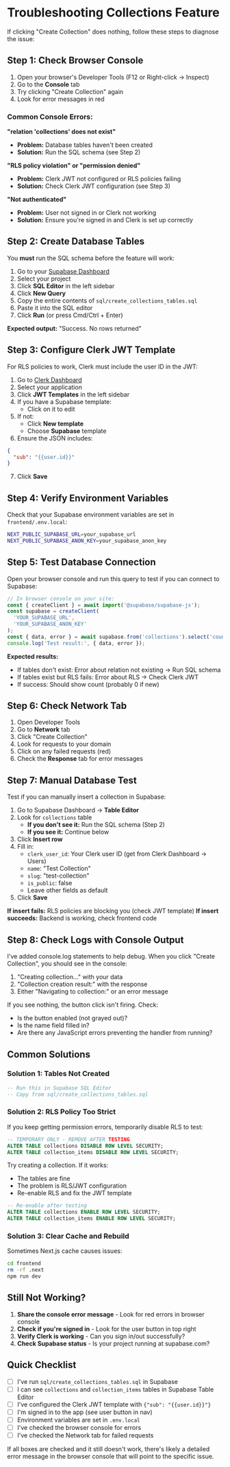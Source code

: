 # Troubleshooting Collections Feature

If clicking "Create Collection" does nothing, follow these steps to diagnose the issue:

## Step 1: Check Browser Console

1. Open your browser's Developer Tools (F12 or Right-click → Inspect)
2. Go to the **Console** tab
3. Try clicking "Create Collection" again
4. Look for error messages in red

### Common Console Errors:

**"relation 'collections' does not exist"**
- **Problem:** Database tables haven't been created
- **Solution:** Run the SQL schema (see Step 2)

**"RLS policy violation" or "permission denied"**
- **Problem:** Clerk JWT not configured or RLS policies failing
- **Solution:** Check Clerk JWT configuration (see Step 3)

**"Not authenticated"**
- **Problem:** User not signed in or Clerk not working
- **Solution:** Ensure you're signed in and Clerk is set up correctly

## Step 2: Create Database Tables

You **must** run the SQL schema before the feature will work:

1. Go to your [Supabase Dashboard](https://supabase.com/dashboard)
2. Select your project
3. Click **SQL Editor** in the left sidebar
4. Click **New Query**
5. Copy the entire contents of `sql/create_collections_tables.sql`
6. Paste it into the SQL editor
7. Click **Run** (or press Cmd/Ctrl + Enter)

**Expected output:** "Success. No rows returned"

## Step 3: Configure Clerk JWT Template

For RLS policies to work, Clerk must include the user ID in the JWT:

1. Go to [Clerk Dashboard](https://dashboard.clerk.com)
2. Select your application
3. Click **JWT Templates** in the left sidebar
4. If you have a Supabase template:
   - Click on it to edit
5. If not:
   - Click **New template**
   - Choose **Supabase** template
6. Ensure the JSON includes:

```json
{
  "sub": "{{user.id}}"
}
```

7. Click **Save**

## Step 4: Verify Environment Variables

Check that your Supabase environment variables are set in `frontend/.env.local`:

```bash
NEXT_PUBLIC_SUPABASE_URL=your_supabase_url
NEXT_PUBLIC_SUPABASE_ANON_KEY=your_supabase_anon_key
```

## Step 5: Test Database Connection

Open your browser console and run this query to test if you can connect to Supabase:

```javascript
// In browser console on your site:
const { createClient } = await import('@supabase/supabase-js');
const supabase = createClient(
  'YOUR_SUPABASE_URL',
  'YOUR_SUPABASE_ANON_KEY'
);
const { data, error } = await supabase.from('collections').select('count');
console.log('Test result:', { data, error });
```

**Expected results:**
- If tables don't exist: Error about relation not existing → Run SQL schema
- If tables exist but RLS fails: Error about RLS → Check Clerk JWT
- If success: Should show count (probably 0 if new)

## Step 6: Check Network Tab

1. Open Developer Tools
2. Go to **Network** tab
3. Click "Create Collection"
4. Look for requests to your domain
5. Click on any failed requests (red)
6. Check the **Response** tab for error messages

## Step 7: Manual Database Test

Test if you can manually insert a collection in Supabase:

1. Go to Supabase Dashboard → **Table Editor**
2. Look for `collections` table
   - **If you don't see it:** Run the SQL schema (Step 2)
   - **If you see it:** Continue below
3. Click **Insert row**
4. Fill in:
   - `clerk_user_id`: Your Clerk user ID (get from Clerk Dashboard → Users)
   - `name`: "Test Collection"
   - `slug`: "test-collection"
   - `is_public`: false
   - Leave other fields as default
5. Click **Save**

**If insert fails:** RLS policies are blocking you (check JWT template)
**If insert succeeds:** Backend is working, check frontend code

## Step 8: Check Logs with Console Output

I've added console.log statements to help debug. When you click "Create Collection", you should see in the console:

1. "Creating collection..." with your data
2. "Collection creation result:" with the response
3. Either "Navigating to collection:" or an error message

If you see nothing, the button click isn't firing. Check:
- Is the button enabled (not grayed out)?
- Is the name field filled in?
- Are there any JavaScript errors preventing the handler from running?

## Common Solutions

### Solution 1: Tables Not Created
```sql
-- Run this in Supabase SQL Editor
-- Copy from sql/create_collections_tables.sql
```

### Solution 2: RLS Policy Too Strict

If you keep getting permission errors, temporarily disable RLS to test:

```sql
-- TEMPORARY ONLY - REMOVE AFTER TESTING
ALTER TABLE collections DISABLE ROW LEVEL SECURITY;
ALTER TABLE collection_items DISABLE ROW LEVEL SECURITY;
```

Try creating a collection. If it works:
- The tables are fine
- The problem is RLS/JWT configuration
- Re-enable RLS and fix the JWT template

```sql
-- Re-enable after testing
ALTER TABLE collections ENABLE ROW LEVEL SECURITY;
ALTER TABLE collection_items ENABLE ROW LEVEL SECURITY;
```

### Solution 3: Clear Cache and Rebuild

Sometimes Next.js cache causes issues:

```bash
cd frontend
rm -rf .next
npm run dev
```

## Still Not Working?

1. **Share the console error message** - Look for red errors in browser console
2. **Check if you're signed in** - Look for the user button in top right
3. **Verify Clerk is working** - Can you sign in/out successfully?
4. **Check Supabase status** - Is your project running at supabase.com?

## Quick Checklist

- [ ] I've run `sql/create_collections_tables.sql` in Supabase
- [ ] I can see `collections` and `collection_items` tables in Supabase Table Editor
- [ ] I've configured the Clerk JWT template with `{"sub": "{{user.id}}"}`
- [ ] I'm signed in to the app (see user button in nav)
- [ ] Environment variables are set in `.env.local`
- [ ] I've checked the browser console for errors
- [ ] I've checked the Network tab for failed requests

If all boxes are checked and it still doesn't work, there's likely a detailed error message in the browser console that will point to the specific issue.

